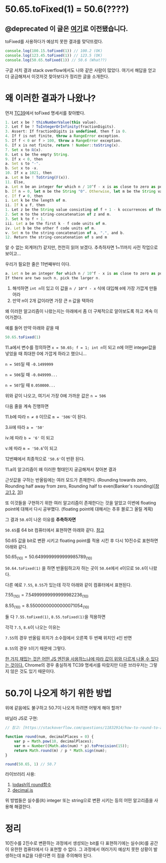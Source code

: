 # 50.65.toFixed(1) = 50.6(????)
## @deprecated 이 글은 [여기](https://haragoo30.medium.com/50-65-tofixed-1-50-6-b8f837b7cdc8?postPublishedType=repub)로 이전됐습니다.

toFixed를 사용하다가 예상치 못한 결과를 맞닥뜨렸다.

```jsx
console.log(100.15.toFixed(1)) // 100.2 (OK)
console.log(123.45.toFixed(1)) // 123.5 (OK)
console.log(50.65.toFixed(1)) // 50.6 (What??)
```

구글 서치 결과 stack overflow에서도 나와 같은 사람이 많았다. 여기서 해답을 얻고 더 궁금해져서 이것저것 찾아보다가 정리한 글을 소개한다.

# 왜 이러한 결과가 나왔나?

먼저 [TC39](https://tc39.es/ecma262/#sec-number.prototype.tofixed)에서 toFixed 명세서를 찾아봤다.

```jsx
1. Let x be ? thisNumberValue(this value).
2. Let f be ? ToIntegerOrInfinity(fractionDigits).
3. Assert: If fractionDigits is undefined, then f is 0.
4. If f is not finite, throw a RangeError exception.
5. If f < 0 or f > 100, throw a RangeError exception.
6. If x is not finite, return ! Number::toString(x).
7. Set x to ℝ(x).
8. Let s be the empty String.
9. If x < 0, then
a. Set s to "-".
b. Set x to -x.
10. If x ≥ 1021, then
a. Let m be ! ToString(𝔽(x)).
11. Else,
a. Let n be an integer for which n / 10^f - x is as close to zero as possible. If there are two such n, pick the larger n.
b. If n = 0, let m be the String "0". Otherwise, let m be the String value consisting of the digits of the decimal representation of n (in order, with no leading zeroes).
c. If f ≠ 0, then
i. Let k be the length of m.
ii. If k ≤ f, then
1. Let z be the String value consisting of f + 1 - k occurrences of the code unit 0x0030 (DIGIT ZERO).
2. Set m to the string-concatenation of z and m.
3. Set k to f + 1.
iii. Let a be the first k - f code units of m.
iv. Let b be the other f code units of m.
v. Set m to the string-concatenation of a, ".", and b.
12. Return the string-concatenation of s and m
```

알 수 없는 외계어(?) 같지만, 천천히 읽어 보겠다. 추측하자면 1~11까지 사전 작업으로 보이고...

우리가 필요한 줄은 11번째부터 이다.

```jsx
a. Let n be an integer for which n / 10^f - x is as close to zero as possible. 
If there are two such n, pick the larger n.
```

1. 해석하면 `int n`이 있고 이 값을 `n / 10^f - x` 식에 대입해 `0`에 가장 가깝게 만들어라
2. 만약 n이 2개 값이라면 가장 큰 n 값을 택하라

왜 이러한 알고리즘이 나왔는지는 아래에서 좀 더 구체적으로 알아보도록 하고 계속 이어가겠다.

예를 들어 만약 아래와 같을 때

```jsx
50.65.toFixed(1) 
```

11.a에서 변수를 정의하면 `x = 50.65; f = 1; int n`이 되고 n에 어떤 integer값을 넣었을 때 최대한 0에 가깝게 하라고 했으니...

`n = 505`일 때 `-0.1499999`

`n = 506`일 때 `-0.049999...`

`n = 507`일 때 `0.050000...`

위와 같이 나오고, 여기서 가장 0에 가까운 값은 `n = 506`

다음 줄을 계속 진행하면

11.b에 따라 `n ≠ 0` 이므로 `m = '506'`이 된다.

3.iii에 따라 `a = '50'`

iv.에 따라 `b = '6'` 이 되고

v.에 따라 `m = '50.6`'이 되고

12번째에서 최종적으로 `'50.6'`이 반환 된다.

11.a의 알고리즘이 왜 이러한 형태인지 궁금해져서 찾아본 결과

근삿값을 구하는 반올림에는 여러 모드가 존재한다. (Rounding towards zero, Rounding half away from zero, Rounding half to even(Banker's rounding)[[참고1](https://floating-point-gui.de/errors/rounding/),[2](https://www.freeism.co.kr/wp/archives/1792), [3](https://en.wikipedia.org/wiki/Rounding#Rounding_to_the_nearest_integer)])  

또 이것들을 구현하기 위한 여러 알고리즘이 존재한다는 것을 알았고 이번에 floating point에 대해서 다시 공부했다. (floating point에 대해서는 추후 블로그 올릴 계획)

그 결과 `50.6`이 나온 이유를 **추측하자면**

 

`50.65`를 64 bit 컴퓨터에서 표현하면 아래와 같다. [참고](https://www.cs.uaf.edu/2004/fall/cs301/notes/node49.html)

50.65 값을 bit로 변환 시키고 floating point를 적용 시킨 후 다시 10진수로 표현하면 아래와 같다.

$50.65_{(10)} = 50.6499999999999985789_{(10)}$ 

`50.64.toFixed(1)` 을 하면 반올림하고자 하는 곳이 `50.64`에서 `4`이므로 `50.6`이 나왔다.

다른 예로 `7.55`, `8.55`가 있는데 각각 아래와 같이 컴퓨터에서 표현된다.

$7.55_{(10)} = 7.54999999999999982236_{(10)}$

$8.55_{(10)} = 8.55000000000000071054_{(10)}$

둘 다 `7.55.toFixed(1)`, `8.55.toFixed(1)`을 적용하면

각각 `7.5`, `8.6`이 나오는 이유는

`7.55`의 경우 반올림 위치가 소수점에서 오른쪽 두 번째 위치인 `4`인 반면

`8.55`의 경우 `5`이기 때문에 그렇다.

[한 가지 재밌는 것은 어떤 JS 엔진을 사용하느냐에 따라 값이 위와 다르게 나올 수 있다는 것이다.](https://stackoverflow.com/questions/19166098/number-prototype-tofixed-amazingly-correct-in-internet-explorer/19302869#19302869) Chrome의 경우 충실하게 TC39 명세서를 따랐지만 다른 브라우저는 그렇지 않은 것도 있기 때문이다.

# 50.7이 나오게 하기 위한 방법

위에 같음에도 불구하고 50.7이 나오게 하려면 어떻게 해야 할까?

바닐라 JS로 구현:

```jsx
// 참고: [https://stackoverflow.com/questions/11832914/how-to-round-to-at-most-2-decimal-places-if-necessary/12830454#12830454](https://stackoverflow.com/questions/11832914/how-to-round-to-at-most-2-decimal-places-if-necessary/12830454#12830454)

function round(num, decimalPlaces = 0) {
    var p = Math.pow(10, decimalPlaces);
    var m = Number((Math.abs(num) * p).toPrecision(15));
    return Math.round(m) / p * Math.sign(num);
}

round(50.65, 1) // 50.7
```

라이브러리 사용:

1. [lodash의 round함수](https://lodash.com/docs/4.17.15#round)
2. [decimal.js](https://mikemcl.github.io/decimal.js/)

위 방법들은 실수를($\mathbb{R}$) integer 또는 string으로 변환 시키는 등의 어떤 알고리즘을 사용해 해결한다.

# 정리

10진수를 2진수로 변환하는 과정에서 생성되는 bit를 다 표현하기에는 실수($\mathbb{R}$)를 공간이 유한한 컴퓨터에서 다 표현할 수 없다. 그 과정에서 여러가지 예상치 못한 상황이 발생하는데 $\mathbb{R}$값을 다룬다면 이 점을 주의해야 된다. 
